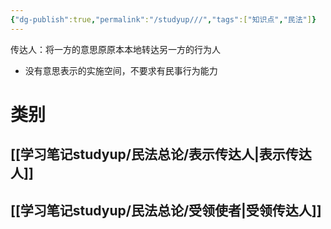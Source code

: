 ```yaml
---
{"dg-publish":true,"permalink":"/studyup///","tags":["知识点","民法"]}
---
```


传达人：将一方的意思原原本本地转达另一方的行为人
- 没有意思表示的实施空间，不要求有民事行为能力
# 类别
## [[学习笔记studyup/民法总论/表示传达人\|表示传达人]]
## [[学习笔记studyup/民法总论/受领使者\|受领传达人]]